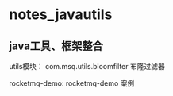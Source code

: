 # notes_javautils
 java工具、框架整合
 -----------------------------------------------------
 utils模块：
    com.msq.utils.bloomfilter 布隆过滤器
    
 rocketmq-demo:
    rocketmq-demo 案例   
